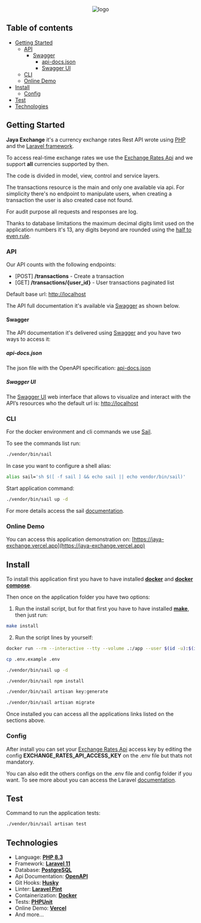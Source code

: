 <p align="center">
    <picture>
      <source media="(prefers-color-scheme: dark)" srcset="https://jaya.tech/images/logo-white.png" />
      <source media="(prefers-color-scheme: light)" srcset="https://jaya.tech/images/logo-black.png" />
      <img alt="logo" src="https://jaya.tech/images/logo-black.png" />
    </picture>
</p>

## Table of contents
* [Getting Started](#getting-started)
  * [API](#api)
      * [Swagger](#swagger)
          * [api-docs.json](#api-docsjson)
          * [Swagger UI](#swagger-ui)
  * [CLI](#cli)
  * [Online Demo](#online-demo)
* [Install](#install)
  * [Config](#config)
* [Test](#test)
* [Technologies](#technologies)
  
## Getting Started
**Jaya Exchange** it's a currency exchange rates Rest API wrote using [PHP](https://www.php.net) and the [Laravel framework](https://laravel.com).

To access real-time exchange rates we use the [Exchange Rates Api](https://exchangeratesapi.io/) and we support **all** currencies supported by then.

The code is divided in model, view, control and service layers. 

The transactions resource is the main and only one available via api. For simplicity there's no endpoint to manipulate users, when creating a transaction the user is also created case not found.

For audit purpose all requests and responses are log.

Thanks to database limitations the maximum decimal digits limit used on the application numbers it's 13, any digits beyond are rounded using the [half to even rule](https://www.php.net/manual/en/function.round.php).

### API
Our API counts with the following endpoints:

- \[POST\] **/transactions** - Create a transaction
- \[​GET\] **/transactions/{user_id}** - User transactions paginated list

Default base url: [http://localhost](http://localhost)

The API full documentation it's available via [Swagger](https://swagger.io/) as shown below.

#### Swagger
The API documentation it's delivered using [Swagger](https://swagger.io/) and you have two ways to access it:

##### api-docs.json
The json file with the OpenAPI specification: [api-docs.json](https://raw.githubusercontent.com/gabriel2m/jaya-exchange/master/storage/api-docs/api-docs.json)

##### Swagger UI
The [Swagger UI](https://swagger.io/tools/swagger-ui/) web interface that allows to visualize and interact with the API’s resources who the default url is: [http://localhost](http://localhost)

### CLI
For the docker environment and cli commands we use [Sail](https://laravel.com/docs/11.x/sail). 

To see the commands list run:
```sh
./vendor/bin/sail
```
In case you want to configure a shell alias:
```sh
alias sail='sh $([ -f sail ] && echo sail || echo vendor/bin/sail)'
```
Start application command:
```sh
./vendor/bin/sail up -d
```
For more details access the sail [documentation](https://laravel.com/docs/11.x/sail).

### Online Demo
You can access this application demonstration on: [https://jaya-exchange.vercel.app](https://jaya-exchange.vercel.app)

## Install
To install this application first you have to have installed **[docker](https://docs.docker.com/engine/install)** and **[docker compose](https://docs.docker.com/compose/install)**.

Then once on the application folder you have two options:
1. Run the install script, but for that first you have to have installed **[make](https://www.gnu.org/software/make/)**, then just run: 
```sh
make install
```
2. Run the script lines by yourself:
```sh
docker run --rm --interactive --tty --volume .:/app --user $(id -u):$(id -g) composer install

cp .env.example .env

./vendor/bin/sail up -d

./vendor/bin/sail npm install

./vendor/bin/sail artisan key:generate

./vendor/bin/sail artisan migrate
```

Once installed you can access all the applications links listed on the sections above.

### Config
After install you can set your [Exchange Rates Api](https://exchangeratesapi.io/) access key by editing the config **EXCHANGE_RATES_API_ACCESS_KEY** on the .env file but thats not mandatory.

You can also edit the others configs on the .env file and config folder if you want. To see more about you can access the Laravel [documentation](https://laravel.com/docs/11.x/configuration).

## Test
Command to run the application tests:
```sh
./vendor/bin/sail artisan test
```

## Technologies
- Language: **[PHP 8.3](https://www.php.net)**
- Framework: **[Laravel 11](https://laravel.com)**
- Database: **[PostgreSQL](https://www.postgresql.org)**
- Api Documentation: **[OpenAPI](https://www.openapis.org/)**
- Git Hooks: **[Husky](https://typicode.github.io/husky)**
- Linter: **[Laravel Pint](https://laravel.com/docs/11.x/pint)**
- Containerization: **[Docker](https://www.docker.com)**
- Tests: **[PHPUnit](https://phpunit.de/index.html)**
- Online Demo: **[Vercel](https://vercel.com)**
- And more...